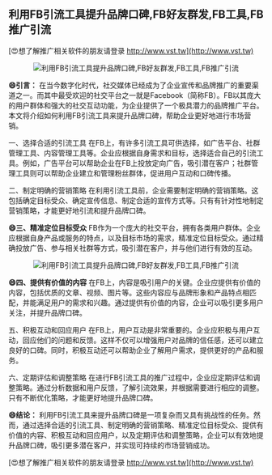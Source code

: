 ## **利用FB引流工具提升品牌口碑,FB好友群发,FB工具,FB推广引流**

[😍想了解推广相关软件的朋友请登录 http://www.vst.tw](http://www.vst.tw)

 <center><img src="https://vst.tw/MP4/tuiguang/png/6.png" alt="利用FB引流工具提升品牌口碑,FB好友群发,FB工具,FB推广引流"></center>

**😄引言：**
在当今数字化时代，社交媒体已经成为了企业宣传和品牌推广的重要渠道之一。而其中最受欢迎的社交平台之一就是Facebook（简称FB）。FB以其庞大的用户群体和强大的社交互动功能，为企业提供了一个极具潜力的品牌推广平台。本文将介绍如何利用FB引流工具来提升品牌口碑，帮助企业更好地进行市场营销。

一、选择合适的引流工具
在FB上，有许多引流工具可供选择，如广告平台、社群管理工具、内容管理工具等。企业应根据自身需求和目标，选择适合自己的引流工具。例如，广告平台可以帮助企业在FB上投放定向广告，吸引潜在客户；社群管理工具则可以帮助企业建立和管理粉丝群体，促进用户互动和口碑传播。

二、制定明确的营销策略
在利用引流工具前，企业需要制定明确的营销策略。这包括确定目标受众、确定宣传信息、制定合适的宣传方式等。只有有针对性地制定营销策略，才能更好地引流和提升品牌口碑。

**😄三、精准定位目标受众**
FB作为一个庞大的社交平台，拥有各类用户群体。企业应根据自身产品或服务的特点，以及目标市场的需求，精准定位目标受众。通过精确投放广告、参与相关社群等方式，吸引潜在客户，并与他们进行有效的互动。

 <center><img src="https://vst.tw/MP4/tuiguang/png/4.png" alt="利用FB引流工具提升品牌口碑,FB好友群发,FB工具,FB推广引流"></center>

**😄四、提供有价值的内容**
在FB上，内容是吸引用户的关键。企业应提供有价值的内容，包括优质的文章、视频、图片等。这些内容应与品牌形象和产品特点相匹配，并能满足用户的需求和兴趣。通过提供有价值的内容，企业可以吸引更多用户关注，并提升品牌口碑。

五、积极互动和回应用户
在FB上，用户互动是非常重要的。企业应积极与用户互动，回应他们的问题和反馈。这样不仅可以增强用户对品牌的信任感，还可以建立良好的口碑。同时，积极互动还可以帮助企业了解用户需求，提供更好的产品和服务。

六、定期评估和调整策略
在进行FB引流工具的推广过程中，企业应定期评估和调整策略。通过分析数据和用户反馈，了解引流效果，并根据需要进行相应的调整。只有不断优化策略，才能更好地提升品牌口碑。

**😄结论：**
利用FB引流工具来提升品牌口碑是一项复杂而又具有挑战性的任务。然而，通过选择合适的引流工具、制定明确的营销策略、精准定位目标受众、提供有价值的内容、积极互动和回应用户，以及定期评估和调整策略，企业可以有效地提升品牌口碑，吸引更多潜在客户，并实现可持续的市场营销成功。

[😍想了解推广相关软件的朋友请登录 http://www.vst.tw](http://www.vst.tw)




